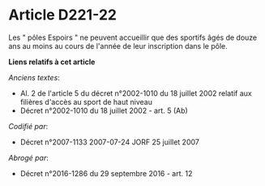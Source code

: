 # Article D221-22

Les " pôles Espoirs " ne peuvent accueillir que des sportifs âgés de douze ans au moins au cours de l'année de leur
inscription dans le pôle.

**Liens relatifs à cet article**

_Anciens textes_:

  - Al. 2 de l'article 5 du décret n°2002-1010 du 18 juillet 2002 relatif aux filières d'accès au sport de haut niveau
  - Décret n°2002-1010 du 18 juillet 2002 - art. 5 (Ab)

_Codifié par_:

  - Décret n°2007-1133 2007-07-24 JORF 25 juillet 2007

_Abrogé par_:

  - Décret n°2016-1286 du 29 septembre 2016 - art. 12
